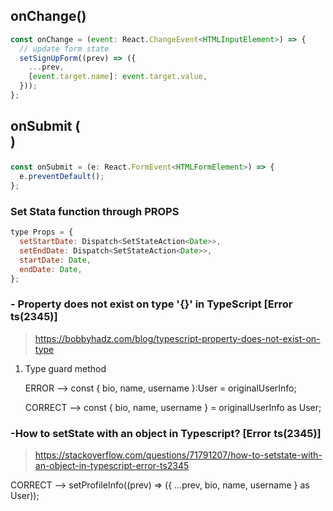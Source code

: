 ## onChange()

```js
const onChange = (event: React.ChangeEvent<HTMLInputElement>) => {
  // update form state
  setSignUpForm((prev) => ({
    ...prev,
    [event.target.name]: event.target.value,
  }));
};
```

## onSubmit (<form onSubmit={onSubmit}>)

```js
const onSubmit = (e: React.FormEvent<HTMLFormElement>) => {
  e.preventDefault();
};
```

### Set Stata function through PROPS

```js
type Props = {
  setStartDate: Dispatch<SetStateAction<Date>>,
  setEndDate: Dispatch<SetStateAction<Date>>,
  startDate: Date,
  endDate: Date,
};
```

### - Property does not exist on type '{}' in TypeScript [Error ts(2345)]

> https://bobbyhadz.com/blog/typescript-property-does-not-exist-on-type

1. Type guard method

   ERROR --> const { bio, name, username }:User = originalUserInfo;

   CORRECT --> const { bio, name, username } = originalUserInfo as User;

### -How to setState with an object in Typescript? [Error ts(2345)]

> https://stackoverflow.com/questions/71791207/how-to-setstate-with-an-object-in-typescript-error-ts2345

CORRECT --> setProfileInfo((prev) => ({ ...prev, bio, name, username } as User));
